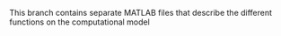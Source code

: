 This branch contains separate MATLAB files that describe the different functions on the computational model 
